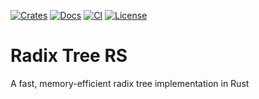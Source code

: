 [![Crates](https://img.shields.io/crates/v/radixt.svg)](https://crates.io/crates/radixt)
[![Docs](https://docs.rs/radixt/badge.svg)](https://docs.rs/radixt)
[![CI](https://github.com/marekgalovic/radix_tree_rs/actions/workflows/ci.yml/badge.svg)](https://github.com/marekgalovic/radixt/actions)
[![License](https://img.shields.io/badge/license-MIT-blue.svg)](LICENSE)

# Radix Tree RS
A fast, memory-efficient radix tree implementation in Rust
